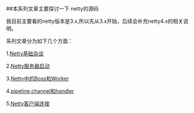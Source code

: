 ##本系列文章主要探讨一下 netty的源码

我目前主要看的netty版本是3.x,所以先从3.x开始，后续会补充netty4.x的相关说明。

系列文章分为如下几个方面：

1.[Netty基础杂谈](./nettyBase.md)

2.[Netty服务器启动](./nettyBind.md)

3.[Netty中的Boss和Worker](./bossAndWorker.md)

4.[pipeline,channel和handler](./channelHandler.md)

5.[Netty客户端连接](./nettyConnection.md)
